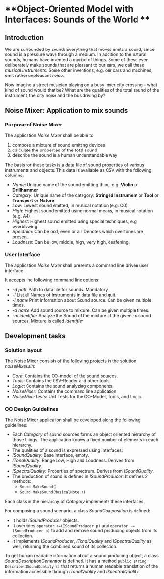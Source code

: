 # **Object-Oriented Model with Interfaces: Sounds of the World **

## **Introduction**

We are surrounded by sound: Everything that moves emits a sound, since sound is a pressure wave through a medium. In addition to the natural sounds, humans have invented a myriad of things. Some of these even deliberately make sounds that are pleasant to our ears, we call these *musical instruments*. Some other inventions, e.g. our cars and machines, emit rather unpleasant *noise*.

Now imagine a street musician playing on a busy inner city crossing - what kind of sound would that be? What are the qualities of the total sound of the instrument, the city noise and the bus driving by?

## Noise Mixer: Application to mix sounds

### Purpose of Noise Mixer

The application *Noise Mixer* shall be able to

1) compose a mixture of sound emitting devices
1) calculate the properties of the total sound
1) describe the sound in a human understandable way

The basis for these tasks is a data file of sound properties of various instruments and objects. This data is available as CSV with the following columns:

- *Name*: Unique name of the sound emitting thing, e.g. **Violin** or **Drillhammer**
- *Category*: Unique name of the category:  **Stringed Instrument** or **Tool** or **Transport** or **Nature**
- *Low*: Lowest sound emitted, in musical notation (e.g. C0)
- *High*: Highest sound emitted using normal means, in musical notation (e.g. A4)
- *Highest*: Highest sound emitted using special techniques, e.g. overblowing.
- *Spectrum*: Can be odd, even or all. Denotes which overtones are present.
- *Loudness*: Can be low, middle, high, very high, deafening.

### User Interface

The application *Noise Mixer* shall presents a command line driven user interface.

It accepts the following command line options:

- *-d path* Path to data file for sounds. Mandatory
- *-l* List all Names of Instruments in data file and quit.
- *-i name* Print information about Sound source. Can be given multiple times.
- *-a name* Add sound source to mixture. Can be given multiple times.
- *-m identifier* Analyze the Sound of the mixture of the given *-a* sound sources. Mixture is called *identifier*

## Development tasks

### Solution layout

The Noise Mixer consists of the following projects in the solution *noiseMixer.sln*:

- *Core*: Contains the OO-model of the sound sources.
- *Tools*: Contains the CSV-Reader and other tools.
- *Logic*: Contains the sound analyzing components.
- *NoiseMixer*: Contains the command line application.
- *NoiseMixerTests*: Unit Tests for the OO-Model, Tools, and Logic.

### OO Design Guidelines

The Noise Mixer application shall be developed along the following guidelines:

- Each *Category* of sound sources forms an object oriented hierarchy of those things. The application knows a fixed number of elements in each hierarchy.
- The qualities of a sound is expressed using interfaces:
 - *ISoundQuality*: Base interface, empty.
 - *ITonalQuality*: Range Low, High and Loudness. Derives from *ISoundQuality*.
  - *ISpectralQuality*: Properties of spectrum. Derives from *ISoundQuality*.
- The production of sound is defined in *ISoundProducer*: It defines 2 methods:
    - `Sound MakeSound()`
    - `Sound MakeSound(MusicalNote n)`

Each class in the hierarchy of *Category* implements these interfaces.

For composing a sound scenario, a class *SoundComposition* is defined:

- It holds *ISoundProducer* objects.
- It overrides `operator +=(ISoundProducer p)` and `operator -=(SoundProducer p)` to add and remove sound producing objects from its collection.
- It implements *ISoundProducer*, *ITonalQuality* and *ISpectralQuality* as well, returning the combined sound of its collection.

To get human readable information about a sound producing object, a class *SoundDescriptionGenerator* is defined. It has a method `public string Describe(ISoundQuality s)` that returns a human readable translation of the information accessible through *ITonalQuality* and *ISpectralQuality*.

